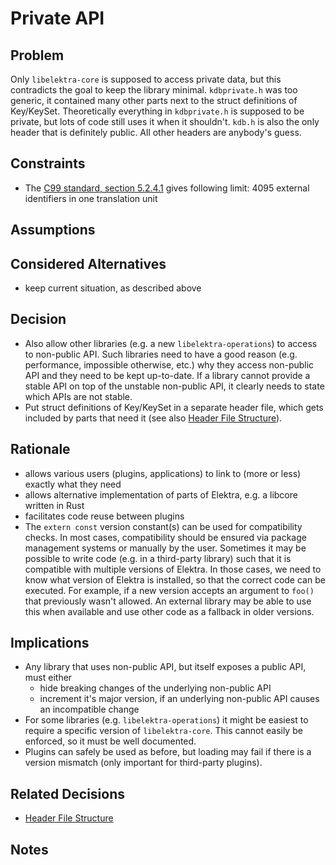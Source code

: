 # Private API

## Problem

Only `libelektra-core` is supposed to access private data, but this contradicts the goal to keep the library minimal.
`kdbprivate.h` was too generic, it contained many other parts next to the struct definitions of Key/KeySet.
Theoretically everything in `kdbprivate.h` is supposed to be private, but lots of code still uses it when it shouldn't.
`kdb.h` is also the only header that is definitely public.
All other headers are anybody's guess.

## Constraints

- The [C99 standard, section 5.2.4.1](https://www.open-std.org/jtc1/sc22/wg14/) gives following limit:
  4095 external identifiers in one translation unit

## Assumptions

## Considered Alternatives

- keep current situation, as described above

## Decision

- Also allow other libraries (e.g. a new `libelektra-operations`) to access to non-public API.
  Such libraries need to have a good reason (e.g. performance, impossible otherwise, etc.) why they access non-public API and they need to be kept up-to-date.
  If a library cannot provide a stable API on top of the unstable non-public API, it clearly needs to state which APIs are not stable.
- Put struct definitions of Key/KeySet in a separate header file, which gets included by parts that need it (see also [Header File Structure](../0_drafts/header_file_structure.md)).

## Rationale

- allows various users (plugins, applications) to link to (more or less) exactly what they need
- allows alternative implementation of parts of Elektra, e.g. a libcore written in Rust
- facilitates code reuse between plugins
- The `extern const` version constant(s) can be used for compatibility checks.
  In most cases, compatibility should be ensured via package management systems or manually by the user.
  Sometimes it may be possible to write code (e.g. in a third-party library) such that it is compatible with multiple versions of Elektra.
  In those cases, we need to know what version of Elektra is installed, so that the correct code can be executed.
  For example, if a new version accepts an argument to `foo()` that previously wasn't allowed.
  An external library may be able to use this when available and use other code as a fallback in older versions.

## Implications

- Any library that uses non-public API, but itself exposes a public API, must either
  - hide breaking changes of the underlying non-public API
  - increment it's major version, if an underlying non-public API causes an incompatible change
- For some libraries (e.g. `libelektra-operations`) it might be easiest to require a specific version of `libelektra-core`. This cannot easily be enforced, so it must be well documented.
- Plugins can safely be used as before, but loading may fail if there is a version mismatch (only important for third-party plugins).

## Related Decisions

- [Header File Structure](../0_drafts/header_file_structure.md)

## Notes

